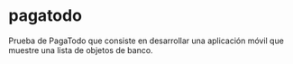 # pagatodo
Prueba de PagaTodo que consiste en desarrollar una aplicación móvil que muestre una lista de objetos de banco.
